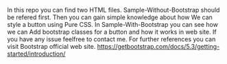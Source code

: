 In this repo you can find two HTML files.
Sample-Without-Bootstrap should be refered first. Then you can gain simple knowledge about how We can style a button using Pure CSS.
In Sample-With-Bootstrap you can see how we can Add bootstrap classes for a button and how it works in web site.
If you have any issue feelfree to contact me.
For further references you can visit Bootstrap official web site. https://getbootstrap.com/docs/5.3/getting-started/introduction/
